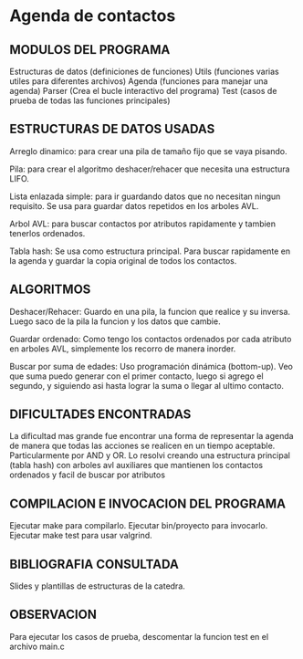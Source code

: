 # Agenda de contactos

## MODULOS DEL PROGRAMA
Estructuras de datos (definiciones de funciones)
Utils (funciones varias utiles para diferentes archivos)
Agenda (funciones para manejar una agenda)
Parser (Crea el bucle interactivo del programa)
Test (casos de prueba de todas las funciones principales)

## ESTRUCTURAS DE DATOS USADAS
Arreglo dinamico: para crear una pila de tamaño fijo que se vaya pisando.

Pila: para crear el algoritmo deshacer/rehacer que necesita una estructura LIFO.

Lista enlazada simple: para ir guardando datos que no necesitan ningun requisito. Se usa para guardar datos repetidos en los arboles AVL.

Arbol AVL: para buscar contactos por atributos rapidamente y tambien tenerlos ordenados.

Tabla hash: Se usa como estructura principal. Para buscar rapidamente en la agenda y guardar la copia original de todos los contactos.

## ALGORITMOS
Deshacer/Rehacer: Guardo en una pila, la funcion que realice y su inversa. Luego saco de la pila la funcion y los datos que cambie.

Guardar ordenado: Como tengo los contactos ordenados por cada atributo en arboles AVL, simplemente los recorro de manera inorder.

Buscar por suma de edades: Uso programación dinámica (bottom-up). Veo que suma puedo generar con el primer contacto, luego si agrego el segundo, y siguiendo asi hasta lograr la suma o llegar al ultimo contacto.


## DIFICULTADES ENCONTRADAS
La dificultad mas grande fue encontrar una forma de representar la agenda de manera que todas las acciones se realicen en un tiempo aceptable. Particularmente por AND y OR.
Lo resolvi creando una estructura principal (tabla hash) con arboles avl auxiliares que mantienen los contactos ordenados y facil de buscar por atributos


## COMPILACION E INVOCACION DEL PROGRAMA
Ejecutar make para compilarlo.
Ejecutar bin/proyecto para invocarlo.
Ejecutar make test para usar valgrind.


## BIBLIOGRAFIA CONSULTADA
Slides y plantillas de estructuras de la catedra.

## OBSERVACION
Para ejecutar los casos de prueba, descomentar la funcion test en el archivo main.c